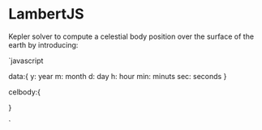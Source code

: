 # LambertJS
Kepler solver to compute a celestial body position over the surface of the earth by introducing:

`javascript

data:{
    y: year
    m: month
    d: day
    h: hour
    min: minuts
    sec: seconds
}

celbody:{

}

`




